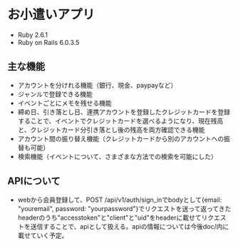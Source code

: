 # お小遣いアプリ
* Ruby 2.6.1
* Ruby on Rails 6.0.3.5

## 主な機能
* アカウントを分けれる機能（銀行、現金、paypayなど）
* ジャンルで登録できる機能
* イベントごとにメモを残せる機能
* 締め日、引き落とし日、連携アカウントを登録したクレジットカードを登録することで、イベントでクレジットカードを選べるようになり、現在残高と、クレジットカード分引き落とし後の残高を両方確認できる機能
* アカウント間の振り替え機能（クレジットカードから別のアカウントへの振替も可能）
* 検索機能（イベントについて、さまざまな方法での検索を可能にした）

## APIについて
* webから会員登録して、POST /api/v1/auth/sign_inでbodyとして{email: "youremail", password: "yourpassword"}でリクエストを送って返ってきた
headerのうち"accesstoken"と"client"と"uid"をheaderに載せてリクエストを送信することで、apiとして扱える。apiの情報については今後doc/内に載せていく予定。
